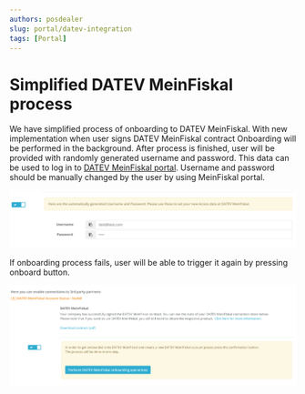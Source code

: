 ```yaml
---
authors: posdealer
slug: portal/datev-integration
tags: [Portal]
---
```


# Simplified DATEV MeinFiskal process

We have simplified process of onboarding to DATEV MeinFiskal. With new implementation when user signs DATEV MeinFiskal contract Onboarding will be performed in the background. After process is finished, user will be provided with randomly generated username and password. This data can be used to log in to 
[DATEV MeinFiskal portal](https://meinfiskal.de/kassenarchiv/login). Username and password should be manually changed by the user by using MeinFiskal portal. 

![DATEV-onboard](images/changelog-2022-12-22/DATEV-1.png)

If onboarding process fails, user will be able to trigger it again by pressing onboard button.

![DATEV-onboard-fails](images/changelog-2022-12-22/DATEV-0.png)